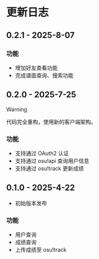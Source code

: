 # 更新日志

## 0.2.1 - 2025-8-07

### 功能
- 增加好友查看功能
- 完成谱面查询、搜索功能

## 0.2.0 - 2025-7-25
> [!WARNING]
>
> 代码完全重构，使用新的客户端架构。

### 功能
- 支持通过 OAuth2 认证
- 支持通过 osu!api 查询用户信息
- 支持通过 osu!track 更新成绩

## 0.1.0 - 2025-4-22
- 初始版本发布

### 功能
- 用户查询
- 成绩查询
- 上传成绩至 osu!track